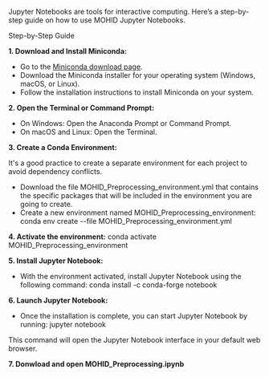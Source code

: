 Jupyter Notebooks are tools for interactive computing. Here’s a step-by-step guide on how to use MOHID Jupyter Notebooks.

Step-by-Step Guide

**1. Download and Install Miniconda:**

- Go to the [Miniconda download page](https://docs.anaconda.com/miniconda/install/).
- Download the Miniconda installer for your operating system (Windows, macOS, or Linux).
- Follow the installation instructions to install Miniconda on your system.

**2. Open the Terminal or Command Prompt:**

- On Windows: Open the Anaconda Prompt or Command Prompt.
- On macOS and Linux: Open the Terminal.

**3. Create a Conda Environment:**

It's a good practice to create a separate environment for each project to avoid dependency conflicts.

- Download the file MOHID_Preprocessing_environment.yml that contains the specific packages that will be included in the environment you are going to create.
- Create a new environment named MOHID_Preprocessing_environment:
conda env create --file MOHID_Preprocessing_environment.yml

**4. Activate the environment:**
conda activate MOHID_Preprocessing_environment

**5. Install Jupyter Notebook:**

 - With the environment activated, install Jupyter Notebook using the following command:
conda install -c conda-forge notebook

**6. Launch Jupyter Notebook:**

- Once the installation is complete, you can start Jupyter Notebook by running:
jupyter notebook

This command will open the Jupyter Notebook interface in your default web browser.

**7. Donwload and open MOHID_Preprocessing.ipynb**
